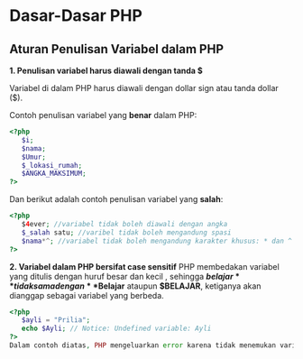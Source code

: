 # Dasar-Dasar PHP

## Aturan Penulisan Variabel dalam PHP

**1. Penulisan variabel harus diawali dengan tanda $**

Variabel di dalam PHP harus diawali dengan dollar sign atau tanda dollar ($).

Contoh penulisan variabel yang **benar** dalam PHP:
```php
<?php
   $i;
   $nama;
   $Umur;
   $_lokasi_rumah;
   $ANGKA_MAKSIMUM;
?>
```
Dan berikut adalah contoh penulisan variabel yang **salah**:

```php
<?php
   $4ever; //variabel tidak boleh diawali dengan angka
   $_salah satu; //varibel tidak boleh mengandung spasi
   $nama*^; //variabel tidak boleh mengandung karakter khusus: * dan ^
?>
```

**2. Variabel dalam PHP bersifat case sensitif**
PHP membedakan variabel yang ditulis dengan huruf besar dan kecil , sehingga **$belajar** tidak sama dengan **$Belajar** ataupun **$BELAJAR**, ketiganya akan dianggap sebagai variabel yang berbeda.

```php
<?php
   $ayli = "Prilia";
   echo $Ayli; // Notice: Undefined variable: Ayli
?>
Dalam contoh diatas, PHP mengeluarkan error karena tidak menemukan variabel $Ayli.
```
